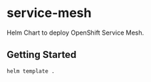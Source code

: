 # service-mesh

Helm Chart to deploy OpenShift Service Mesh.

## Getting Started

```
helm template .
```
